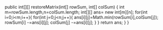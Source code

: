public int[][] restoreMatrix(int[] rowSum, int[] colSum) {
int m=rowSum.length,n=colSum.length;
int[][] ans= new int[m][n];
for(int i=0;i<m;i++){
for(int j=0;j<n;j++){
ans[i][j]=Math.min(rowSum[i],colSum[j]);
rowSum[i] -=ans[i][j];
colSum[j] -=ans[i][j];
}
}
return ans;
}
}
